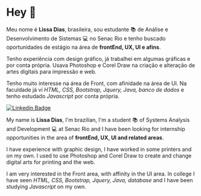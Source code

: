# Hey 👋

Meu nome é **Lissa Dias**, brasileira, sou estudante 📚 de Análise e Desenvolvimento de Sistemas 💻 no Senac Rio 
e tenho buscado oportunidades de estágio na área de **frontEnd, UX, UI e afins**.

Tenho experiência com design gráfico, já trabalhei em algumas gráficas e por conta própria. 
Usava Photoshop e Corel Draw na criação e alteração de artes digitais para impressão e web.

Tenho muito interesse na área de Front, com afinidade na área de UI. 
Na faculdade já vi *HTML, CSS, Bootstrap, Jquery, Java, banco de dados* e tenho estudado *Javascript* por conta própria.


[![Linkedin Badge](https://img.shields.io/badge/-LinkedIn-blue?style=flat-square&logo=Linkedin&logoColor=white&link=https://www.linkedin.com/in/lissadias/)](https://www.linkedin.com/in/lissadias/)


My name is **Lissa Dias**, I'm brazilian, I'm a student 📚 of Systems Analysis and Development 💻 at Senac Rio 
and I have been looking for internship opportunities in the area of **frontEnd, UX, UI and related areas**.

I have experience with graphic design, I have worked in some printers and on my own. 
I used to use Photoshop and Corel Draw to create and change digital arts for printing and the web.

I am very interested in the Front area, with affinity in the UI area. 
In college I have seen *HTML, CSS, Bootstrap, Jquery, Java, database* and I have been studying *Javascript* on my own.

